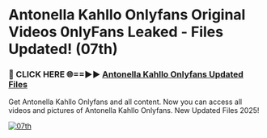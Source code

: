 # Antonella Kahllo Onlyfans Original Videos 0nlyFans Leaked - Files Updated! (07th)

<h3>🔴 CLICK HERE 🌐==►► <a href="https://tinyurl.com/ehrbuxhb" rel="nofollow">Antonella Kahllo Onlyfans Updated Files</a></h3>

Get Antonella Kahllo Onlyfans and all content. Now you can access all videos and pictures of Antonella Kahllo Onlyfans. New Updated Files 2025!

[![07th](https://i.imgur.com/lVYEuWS.gif)](https://tinyurl.com/ehrbuxhb)
